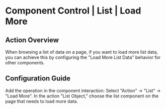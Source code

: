 # Component Control | List | Load More
## Action Overview
When browsing a list of data on a page, if you want to load more list data, you can achieve this by configuring the "Load More List Data" behavior for other components.

## Configuration Guide
Add the operation in the component interaction:
Select "Action" -> "List" -> "Load More".
In the action "List Object," choose the list component on the page that needs to load more data.
